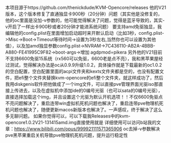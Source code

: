 本项目源于https://github.com/thenickdude/KVM-Opencore/releases 他的V21版本，这个版本修复了直通独显卡900秒（20分钟）问题（其实他是没修复的，他的oc里面是没加-v参数的，他可能觉得解决了问题，觉得是蓝牙导致的，其实-v开启了一样出卡900秒或者20分钟才能进系统问题）
要支持amd免驱独显，我编辑他的config.plist在里面增加启动超时来开默认启动（比如3秒，config.plist->Misc->Boot->Timeout等待时间->设置为3秒左右,当然你也可以设置为其他值），以及加amd独显参数config.plist->NVRAM->7C436110-AB2A-4BBB-A880-FE41995C9F82->boot-args->增加 agdpmod=pikera
另外他的V21目前不支持6600免驱15系统（rx560可以免驱，6600老是点不亮），我和黑苹果屋经过测试，觉得解决办法是oc从0.9.9升级1.0.2，具体操作就是下载最新的oc1.0.2的空白配置，空白配置里面的acpi文件夹和kexts文件夹都是空的，也没有配置文件，把efi整个文件夹替换kvm-opencore的efi整个文件夹，就这样成功了，然后我用diskgenis软件把他做成了一个img文件，可以直接pve管理界面光驱iso那直接上传进去，以及在虚拟机中添加ide的0编号光驱（也可以sata的0编号光驱），直接选择加载这个img，并且设置这个光驱为默认开机选项！！不仅6600免驱点不亮问题解决了，重启连带win虚拟机死机问题也解决了，重启连带pve物理机死机问题也解决了，随便更新macos新版本也解决了。一声感叹，终于解决了这么多无聊问题。
如果你觉得可以，可以下载我Releases中的kvm-opencore1.0.2V21-131415amd.img直接使用就是
详细使用可以访问b站我的文章：https://www.bilibili.com/opus/999921111571365906 oc去掉-v参数解决pve黑苹果重启关机导致pve物理机死机问题，提升运行稳定性
